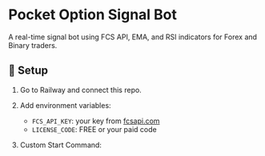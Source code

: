 # Pocket Option Signal Bot

A real-time signal bot using FCS API, EMA, and RSI indicators for Forex and Binary traders.

## 🔧 Setup
1. Go to Railway and connect this repo.
2. Add environment variables:
   - `FCS_API_KEY`: your key from [fcsapi.com](https://fcsapi.com)
   - `LICENSE_CODE`: FREE or your paid code

3. Custom Start Command:
